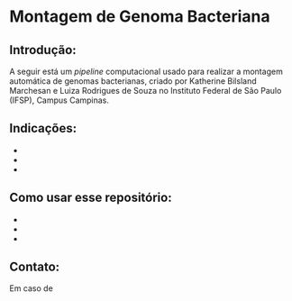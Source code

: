 # Montagem de Genoma Bacteriana
## Introdução:
A seguir está um _pipeline_ computacional usado para realizar a montagem automática de genomas bacterianas, criado por Katherine Bilsland Marchesan e Luiza Rodrigues de Souza no Instituto Federal de São Paulo (IFSP), Campus Campinas.

Indicações:
-
-
-
-

Como usar esse repositório:
-
-
-
-


Contato:
- 
Em caso de 

